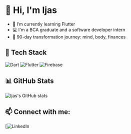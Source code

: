 # 👋 Hi, I'm Ijas
- 🌱 I’m currently learning Flutter
- 💻 I'm a BCA graduate and a software developer intern
- 🧠 90-day transformation journey: mind, body, finances

## 🚀 Tech Stack
![Dart](https://img.shields.io/badge/Dart-0175C2?logo=dart&logoColor=white)
![Flutter](https://img.shields.io/badge/Flutter-02569B?logo=flutter&logoColor=white)
![Firebase](https://img.shields.io/badge/Firebase-FFCA28?logo=firebase&logoColor=black)

## 📊 GitHub Stats
![Ijas's GitHub stats](https://github-readme-stats.vercel.app/api?username=yourusername&show_icons=true&theme=radical)

## 📫 Connect with me:
[![LinkedIn]([https://www.linkedin.com/feed/](https://img.shields.io/badge/LinkedIn-blue?logo=linkedin&logoColor=white)](https://www.linkedin.com/in/ijas-Ak))
